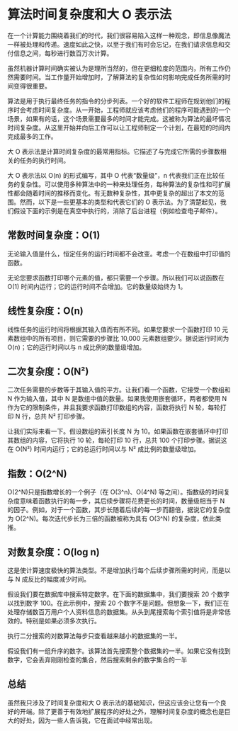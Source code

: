 # 算法时间复杂度和大 O 表示法


在一个计算能力围绕着我们的时代，我们很容易陷入这样一种观念，即信息像魔法一样被处理和传递。速度如此之快，以至于我们有时会忘记，在我们请求信息和交付信息之间，每秒进行数百万次计算。

虽然机器计算时间确实被认为是理所当然的，但在更细粒度的范围内，所有工作仍然需要时间。当工作量开始增加时，了解算法的复杂性如何影响完成任务所需的时间变得很重要。

算法是用于执行最终任务的指令的分步列表。一个好的软件工程师在规划他们的程序时会考虑时间复杂度。从一开始，工程师就应该考虑他们的程序可能遇到的一个场景，如果有的话，这个场景需要最多的时间才能完成。这被称为算法的最坏情况时间复杂度。从这里开始并向后工作可以让工程师制定一个计划，在最短的时间内完成最多的工作。

大 O 表示法是计算时间复杂度的最常用指标。它描述了与完成它所需的步骤数相关的任务的执行时间。

大 O 表示法以 O(n) 的形式编写，其中 O 代表“数量级”，n 代表我们正在比较任务的复杂性。可以使用多种算法中的一种来处理任务，每种算法的复杂性和可扩展性都会随着时间的推移而变化。有无数种复杂性，其中更复杂的超出了本文的范围。然而，以下是一些更基本的类型和代表它们的 O 表示法。为了清楚起见，我们假设下面的示例是在真空中执行的，消除了后台进程（例如检查电子邮件）。

## 常数时间复杂度：O(1)
无论输入值是什么，恒定任务的运行时间都不会改变。考虑一个在数组中打印值的函数。

无论您要求函数打印哪个元素的值，都只需要一个步骤。所以我们可以说函数在 O(1) 时间内运行；它的运行时间不会增加。它的数量级始终为 1。

## 线性复杂度：O(n)
线性任务的运行时间将根据其输入值而有所不同。如果您要求一个函数打印 10 元素数组中的所有项目，则它需要的步骤比 10,000 元素数组要少。据说运行时间为 O(n)；它的运行时间以与 n 成比例的数量级增加。

## 二次复杂度：O(N²)
二次任务需要的步数等于其输入值的平方。让我们看一个函数，它接受一个数组和 N 作为输入值，其中 N 是数组中值的数量。如果我使用嵌套循环，两者都使用 N 作为它的限制条件，并且我要求函数打印数组的内容，函数将执行 N 轮，每轮打印 N 行，总共 N² 打印步骤。

让我们实际来看一下。假设数组的索引长度 N 为 10。如果函数在嵌套循环中打印其数组的内容，它将执行 10 轮，每轮打印 10 行，总共 100 个打印步骤。据说这在 O(N²) 时间内运行；它的总运行时间以与 N² 成比例的数量级增加。

## 指数：O(2^N)
O(2^N)只是指数增长的一个例子（在 O(3^n)、O(4^N) 等之间）。指数级的时间复杂度意味着函数执行的每一步，其后续步骤将花费更长的时间，数量级相当于 N 的因子。例如，对于一个函数，其步长随着后续的每一步而翻倍，据说它的复杂度为 O(2^N)。每次迭代步长为三倍的函数被称为具有 O(3^N) 的复杂度，依此类推。

## 对数复杂度：O(log n)
这是使计算速度极快的算法类型。不是增加执行每个后续步骤所需的时间，而是以与 N 成反比的幅度减少时间。

假设我们要在数据库中搜索特定数字。在下面的数据集中，我们要搜索 20 个数字以找到数字 100。在此示例中，搜索 20 个数字不是问题。但想象一下，我们正在处理存储数百万用户个人资料信息的数据集。从头到尾搜索每个索引值将是非常低效的。特别是如果必须多次执行。

执行二分搜索的对数算法每步只查看越来越小的数据集的一半。

假设我们有一组升序的数字。该算法首先搜索整个数据集的一半。如果它没有找到数字，它会丢弃刚刚检查的集合，然后搜索剩余的数字集合的一半

## 总结
虽然我只涉及了时间复杂度和大 O 表示法的基础知识，但这应该会让您有一个良好的开端。除了更善于有效地扩展程序的好处之外，理解时间复杂度的概念也是巨大的好处，因为一些人告诉我，它在面试中经常出现。